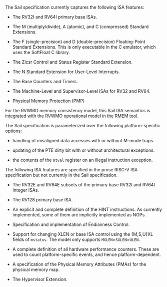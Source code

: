 The Sail specification currently captures the following ISA features:

- The RV32I and RV64I primary base ISAs.

- The M (multiply/divide), A (atomic), and C (compressed) Standard
  Extensions.

- The F (single-precision) and D (double-precision) Floating-Point
  Standard Extensions.  This is only executable in the C emulator,
  which uses the SoftFloat C library.

- The Zicsr Control and Status Register Standard Extension.

- The N Standard Extension for User-Level Interrupts.

- The Base Counters and Timers.

- The Machine-Level and Supervisor-Level ISAs for RV32 and RV64.

- Physical Memory Protection (PMP)

For the RVWMO memory consistency model, this Sail ISA semantics is integrated with the RVWMO operational model in [the 
RMEM tool](https://github.com/rems-project/rmem).

The Sail specification is parameterized over the following
platform-specific options:

- handling of misaligned data accesses with or without M-mode traps.

- updating of the PTE dirty bit with or without architectural
  exceptions.

- the contents of the `mtval` register on an illegal instruction
  exception.

The following ISA features are specified in the
prose RISC-V ISA specification but not currently in the Sail
specification.

- The RV32E and RV64E subsets of the primary base RV32I and RV64I
  integer ISAs.

- The RV128 primary base ISA.

- An explicit and complete definition of the HINT instructions.  As
  currently implemented, some of them are implicitly implemented as
  NOPs.

- Specification and implementation of Endianness Control.

- Support for changing XLEN or base ISA control using the {M,S,U}XL
  fields of `mstatus`.  The model only supports
  `MXLEN`=`SXLEN`=`ULEN`.

- A complete definition of all hardware performance counters.
  These are used to count platform-specific events, and hence
  platform-dependent.

- A specification of the Physical Memory Attributes (PMAs) for the
  physical memory map.

- The Hypervisor Extension.
